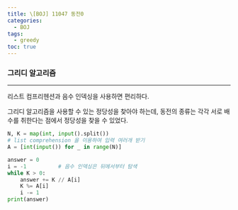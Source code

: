 ```yaml
---
title: \[BOJ] 11047 동전0
categories: 
  - BOJ
tags: 
  - greedy
toc: true
---
```


### 그리디 알고리즘

---

리스트 컴프리헨션과 음수 인덱싱을 사용하면 편리하다.

그리디 알고리즘을 사용할 수 있는 정당성을 찾아야 하는데, 동전의 종류는 각각 서로 배수를 취한다는 점에서 정당성을 찾을 수 있었다.

```python
N, K = map(int, input().split())
# list comprehension 을 이용하여 입력 여러개 받기
A = [int(input()) for _ in range(N)]

answer = 0
i = -1          # 음수 인덱싱은 뒤에서부터 탐색
while K > 0:
    answer += K // A[i]
    K %= A[i]
    i -= 1
print(answer)
```